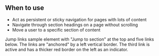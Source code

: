 ## When to use

- Act as persistent or sticky navigation for pages with lots of content
- Navigate through section headings on a page without scrolling
- Move a user to a specific section of content

<div id="overview-image-description" class="visually-hidden">
  Jump links sample element with "Jump to section" at the top and five links below. The links are "anchored" by a left vertical border. The third link is active and has a thicker red border on the left as an indicator.
</div>

